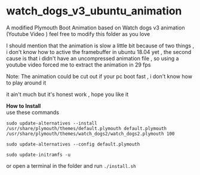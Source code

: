 # watch_dogs_v3_ubuntu_animation
A modified Plymouth Boot Animation based on Watch dogs v3 animation (Youtube Video )
feel free to modify this folder as you love 

I should mention that the animation is slow a little bit because of two things , i don't know how to active the framebuffer in ubuntu 18.04 yet , the second cause is that i didn't have an uncompressed animation file , so using a youtube video forced me to extract the animation in 29 fps 

Note: The animation could be cut out if your pc boot fast , i don't know how to play around it 


it ain't much but it's honest work , hope you like it 





<strong> How to Install </strong>
  <br>
  use these commands
  
 ```
sudo update-alternatives --install /usr/share/plymouth/themes/default.plymouth default.plymouth /usr/share/plymouth/themes/watch_dogs2/watch_dogs2.plymouth 100

sudo update-alternatives --config default.plymouth

sudo update-initramfs -u
```

or open a terminal in the folder and run ```./install.sh```
